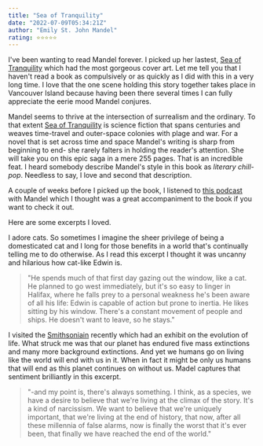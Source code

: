 ```yaml
---
title: "Sea of Tranquility"
date: "2022-07-09T05:34:21Z"
author: "Emily St. John Mandel"
rating: ⭐⭐⭐⭐⭐
---
```


<style>

</style>

I've been wanting to read Mandel forever. I picked up her lastest, <a href="https://www.goodreads.com/book/show/58446227-sea-of-tranquility?ac=1&from_search=true&qid=9mU5sxB6rS&rank=3">Sea of Tranquility</a> which had the most gorgeous cover art. Let me tell you that I haven't read a book as compulsively or as quickly as I did with this in a very long time. I love that the one scene holding this story together takes place in Vancouver Island because having been there several times I can fully appreciate the eerie mood Mandel conjures.

Mandel seems to thrive at the intersection of surrealism and the ordinary. To that extent <a href="https://www.goodreads.com/book/show/58446227-sea-of-tranquility?ac=1&from_search=true&qid=9mU5sxB6rS&rank=3">Sea of Tranquility</a> is science fiction that spans centuries and weaves time-travel and outer-space colonies with plage and war. For a novel that is set across time and space Mandel's writing is sharp from beginning to end- she rarely falters in holding the reader's attention. She will take you on this epic saga in a mere 255 pages. That is an incredible feat. I heard somebody describe Mandel's style in this book as <i>literary chill-pop</i>. Needless to say, I love and second that description.

A couple of weeks before I picked up the book, I listened to <a href="https://podcasts.apple.com/ma/podcast/emily-st-john-mandel-on-time-travel-parenting-and/id1548604447?i=1000558357715">this podcast</a> with Mandel which I thought was a great accompaniment to the book if you want to check it out.

Here are some excerpts I loved.

I adore cats. So sometimes I imagine the sheer privilege of being a domesticated cat and I long for those benefits in a world that's continually telling me to do otherwise. As I read this excerpt I thought it was uncanny and hilarious how cat-like Edwin is.

> "He spends much of that first day gazing out the window, like a cat. He planned to go west immediately, but it's so easy to linger in Halifax, where he falls prey to a personal weakness he's been aware of all his life: Edwin is capable of action but prone to inertia. He likes sitting by his
window. There's a constant movement of people and ships. He doesn't want to leave, so he stays."


I visited the <a href="http://naturalhistory.si.edu/">Smithsoniain</a> recently which had an exhibit on the evolution of life. What struck me was that our planet has endured five mass extinctions and many more background extinctions. And yet we humans go on living like the world will end with us in it. When in fact it might be only us humans that will end as this planet continues on without us. Madel captures that sentiment brilliantly in this excerpt.

> "-and my point is, there's always something. I think, as a species, we have a desire to believe that we're living at the climax of the story. It's a kind of narcissism. We want to believe that we're uniquely important, that we're living at the end of history, that now, after all these millennia of false alarms, now is finally the worst that it's ever been, that finally we have reached the end of the world."

